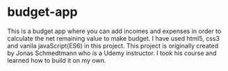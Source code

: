 # budget-app
This is a budget app where you can add incomes and expenses in order to calculate the net remaining value to make budget.
I have used html5, css3 and vanila javaScript(ES6) in this project.
This project is originally created by Jonas Schmedtmann who is a Udemy instructor. I took his course and learned how to build it on my own.
